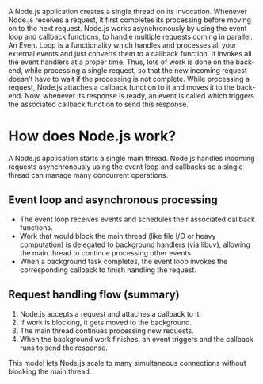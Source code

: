 A Node.js application creates a single thread on its invocation. Whenever Node.js receives a request, it first completes its processing before moving on to the next request.
Node.js works asynchronously by using the event loop and callback functions, to handle multiple requests coming in parallel. An Event Loop is a functionality which handles and processes all your external events and just converts them to a callback function. It invokes all the event handlers at a proper time. Thus, lots of work is done on the back-end, while processing a single request, so that the new incoming request doesn't have to wait if the processing is not complete.
While processing a request, Node.js attaches a callback function to it and moves it to the back-end. Now, whenever its response is ready, an event is called which triggers the associated callback function to send this response.


# How does Node.js work?

A Node.js application starts a single main thread. Node.js handles incoming requests asynchronously using the event loop and callbacks so a single thread can manage many concurrent operations.

## Event loop and asynchronous processing
- The event loop receives events and schedules their associated callback functions.
- Work that would block the main thread (like file I/O or heavy computation) is delegated to background handlers (via libuv), allowing the main thread to continue processing other events.
- When a background task completes, the event loop invokes the corresponding callback to finish handling the request.

## Request handling flow (summary)
1. Node.js accepts a request and attaches a callback to it.  
2. If work is blocking, it gets moved to the background.  
3. The main thread continues processing new requests.  
4. When the background work finishes, an event triggers and the callback runs to send the response.

This model lets Node.js scale to many simultaneous connections without blocking the main thread.




